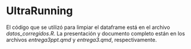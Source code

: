 # UltraRunning

El código que se utilizó para limpiar el dataframe está en el archivo *datos_corregidos.R*. La presentación y documento completo están en los archivos *entrega3ppt.qmd* y *entrega3.qmd*, respectivamente.
